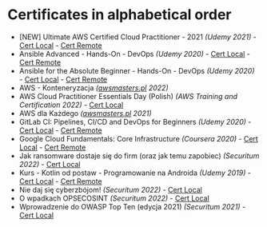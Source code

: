 # Certificates in alphabetical order

- [NEW] Ultimate AWS Certified Cloud Practitioner - 2021 _(Udemy 2021)_ - [Cert Local](2021/[NEW]_Ultimate_AWS_Certified_Cloud_Practitioner_-_2021.pdf) - [Cert Remote](https://www.udemy.com/certificate/UC-dfa3c18f-fd19-4beb-a5ac-04ccf32fe778/)
- Ansible Advanced - Hands-On - DevOps _(Udemy 2020)_ - [Cert Local](2020/Ansible_Advanced_-_Hands-On_-_DevOps.pdf) - [Cert Remote](https://www.udemy.com/certificate/UC-75dc7408-e6a6-4c39-b5e7-a81dfa2448a4/)
- Ansible for the Absolute Beginner - Hands-On - DevOps _(Udemy 2020)_ - [Cert Local](2020/Ansible_for_the_Absolute_Beginner_-_Hands-On_-_DevOps.pdf) - [Cert Remote](https://www.udemy.com/certificate/UC-T94AGNVC/)
- AWS - Konteneryzacja _([awsmasters.pl](https://www.awsmasters.pl/) 2022)_
- AWS Cloud Practitioner Essentials Day (Polish) _(AWS Training and Certification 2022)_ - [Cert Local](2022/AWS_Cloud_Practitioner_Essentials_Day_(Polish).pdf)
- AWS dla Każdego _([awsmasters.pl](https://www.awsmasters.pl/) 2021)_
- GitLab CI: Pipelines, CI/CD and DevOps for Beginners _(Udemy 2020)_ - [Cert Local](2020/GitLab_CI_Pipelines_CI_CD_and_DevOps_for_Beginners.pdf) - [Cert Remote](https://www.udemy.com/certificate/UC-5UZTFOLH/)
- Google Cloud Fundamentals: Core Infrastructure _(Coursera 2020)_ - [Cert Local](2020/Google_Cloud_Fundamentals_Core_Infrastructure.pdf) - [Cert Remote](https://coursera.org/share/2b4de8ad7ffee62f6c4f8c7ca50d62cd)
- Jak ransomware dostaje się do firm (oraz jak temu zapobiec) _(Securitum 2022)_ - [Cert Local](2022/Jak_ransomware_dostaje_się_do_firm_oraz_jak_temu_zapobiec.pdf)
- Kurs - Kotlin od postaw - Programowanie na Androida _(Udemy 2019)_ - [Cert Local](2019/Kurs_-_Kotlin_od_postaw_-_Programowanie_na_Androida.pdf) - [Cert Remote](https://www.udemy.com/certificate/UC-AWOXTG6S/)
- Nie daj się cyberzbójom! _(Securitum 2022)_ - [Cert Local](2022/Nie_daj_sie_cyberzbojom_2022.pdf)
- O wpadkach OPSECOSINT  _(Securitum 2022)_ - [Cert Local](2022/O_wpadkach_OPSECOSINT.pdf)
- Wprowadzenie do OWASP Top Ten (edycja 2021) _(Securitum 2021)_ - [Cert Local](2021/Wprowadzenie_do_OWASP_Top_Ten_edycja_2021.pdf)

